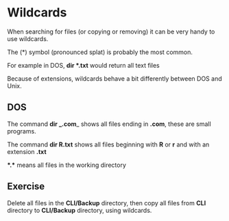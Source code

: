 # Wildcards

When searching for files (or copying or removing) it can be very handy to use wildcards.

The (\*) symbol (pronounced splat) is probably the most common.&#x20;

For example in DOS, **dir \*.txt** would return all text files&#x20;

Because of extensions, wildcards behave a bit differently between DOS and Unix.&#x20;

## DOS

The command **dir **_**.com**_ shows all files ending in **.com**, these are small programs.&#x20;

The command **dir R.txt** shows all files beginning with **R** or **r** and with an extension **.txt**

**\*.\*** means all files in the working directory&#x20;

## Exercise

Delete all files in the **CLI/Backup** directory, then copy all files from **CLI** directory to **CLI/Backup** directory, using wildcards.

